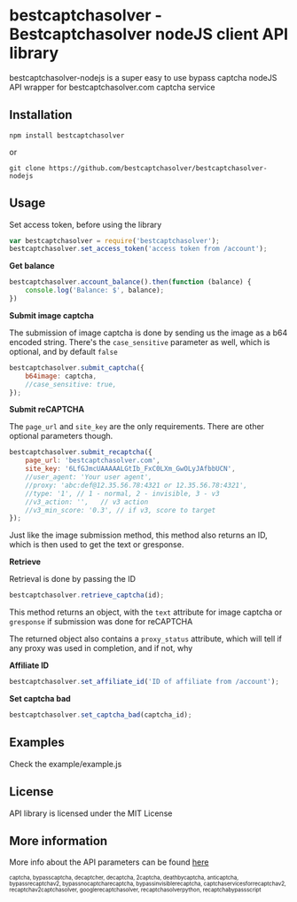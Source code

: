 bestcaptchasolver - Bestcaptchasolver nodeJS client API library
===============================================================

bestcaptchasolver-nodejs is a super easy to use bypass captcha nodeJS API wrapper for bestcaptchasolver.com captcha service

## Installation

    npm install bestcaptchasolver

or

    git clone https://github.com/bestcaptchasolver/bestcaptchasolver-nodejs

## Usage

Set access token, before using the library

``` javascript
var bestcaptchasolver = require('bestcaptchasolver');
bestcaptchasolver.set_access_token('access token from /account');
```


**Get balance**

``` javascript
bestcaptchasolver.account_balance().then(function (balance) {
    console.log('Balance: $', balance);
})
```

**Submit image captcha**

The submission of image captcha is done by sending us the image as a b64 encoded string.
There's the `case_sensitive` parameter as well, which is optional, and by default `false`

``` javascript
bestcaptchasolver.submit_captcha({
    b64image: captcha,
    //case_sensitive: true,
});
```

**Submit reCAPTCHA**

The `page_url` and `site_key` are the only requirements. There are other optional parameters though.

``` javascript
bestcaptchasolver.submit_recaptcha({
    page_url: 'bestcaptchasolver.com',
    site_key: '6LfGJmcUAAAAALGtIb_FxC0LXm_GwOLyJAfbbUCN',
    //user_agent: 'Your user agent',
    //proxy: 'abc:def@12.35.56.78:4321 or 12.35.56.78:4321',
    //type: '1', // 1 - normal, 2 - invisible, 3 - v3
    //v3_action: '',   // v3 action
    //v3_min_score: '0.3', // if v3, score to target
});
```

Just like the image submission method, this method also returns an ID, which is then used
to get the text or gresponse.

**Retrieve**

Retrieval is done by passing the ID

``` javascript
bestcaptchasolver.retrieve_captcha(id);
```

This method returns an object, with the `text` attribute for image captcha or `gresponse` if submission was done for reCAPTCHA

The returned object also contains a `proxy_status` attribute, which will tell if any proxy was used in completion, and if not, why

**Affiliate ID**

```javascript
bestcaptchasolver.set_affiliate_id('ID of affiliate from /account');
```

**Set captcha bad**

```javascript
bestcaptchasolver.set_captcha_bad(captcha_id);
```

## Examples
Check the example/example.js

## License
API library is licensed under the MIT License

## More information
More info about the API parameters can be found [here](https://bestcaptchasolver.com/captchabypass-api)


<sup><sub>captcha, bypasscaptcha, decaptcher, decaptcha, 2captcha, deathbycaptcha, anticaptcha, 
bypassrecaptchav2, bypassnocaptcharecaptcha, bypassinvisiblerecaptcha, captchaservicesforrecaptchav2, 
recaptchav2captchasolver, googlerecaptchasolver, recaptchasolverpython, recaptchabypassscript</sup></sub>

